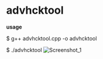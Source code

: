 # advhcktool
**usage**

$ g++ advhcktool.cpp -o advhcktool

$ ./advhcktool
![Screenshot_1](https://github.com/user-attachments/assets/d5bf5f4d-f2d2-416b-8b10-f48e06d6c869)
